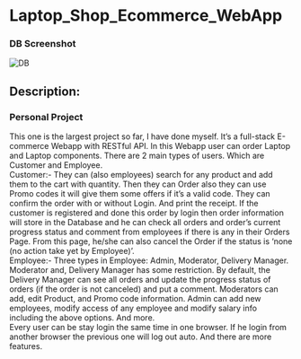 # Laptop_Shop_Ecommerce_WebApp


### DB Screenshot
![DB](https://user-images.githubusercontent.com/29199730/122229935-feebf100-ceda-11eb-8a9c-05f0b56f1313.jpg)


## Description:
### Personal Project
This one is the largest project so far, I have done myself. It’s a full-stack E-commerce Webapp with RESTful API. In this Webapp user can order Laptop and Laptop components. There are 2 main types of users. Which are Customer and Employee.  
Customer:- They can (also employees) search for any product and add them to the cart with quantity. Then they can Order also they can use Promo codes it will give them some offers if it’s a valid code. They can confirm the order with or without Login. And print the receipt. If the customer is registered and done this order by login then order information will store in the Database and he can check all orders and order’s current progress status and comment from employees if there is any in their Orders Page. From this page, he/she can also cancel the Order if the status is ‘none (no action take yet by Employee)’.  
Employee:- Three types in Employee: Admin, Moderator, Delivery Manager. Moderator and, Delivery Manager has some restriction. By default, the Delivery Manager can see all orders and update the progress status of orders (if the order is not canceled) and put a comment. Moderators can add, edit Product, and Promo code information. Admin can add new employees, modify access of any employee and modify salary info including the above options. And more.  
Every user can be stay login the same time in one browser. If he login from another browser the previous one will log out auto. And there are more features.  
